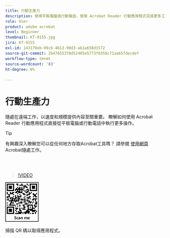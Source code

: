 ```yaml
---
title: 行動生產力
description: 使用平板電腦或行動電話，使用 Acrobat Reader 行動應用程式完成更多工作
role: User
product: adobe acrobat
level: Beginner
thumbnail: KT-9155.jpg
jira: KT-9155
exl-id: 143170eb-09c6-4b13-90d3-ab1a658d1572
source-git-commit: 2b47655370d52405e5773f0358c71aa65fdecdef
workflow-type: tm+mt
source-wordcount: '83'
ht-degree: 0%

---
```


# 行動生產力

隨處在遠端工作，以速度和規模提供內容至關重要。 瞭解如何使用 Acrobat Reader 行動應用程式直接從平板電腦或行動電話中執行更多操作。

>[!TIP]
>
>有興趣深入瞭解您可以從任何地方存取Acrobat工具嗎？ 請參閱 [ 使用網頁 ](acrobatweb.md) Acrobat隨處工作。

<br> 

>[!VIDEO](https://video.tv.adobe.com/v/337972?quality=12&learn=on&hidetitle=true)

![QR 碼](../assets/Acrobatqrcode.jpg)

掃描 QR 碼以取得應用程式。
